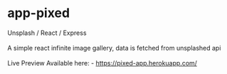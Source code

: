 # app-pixed
Unsplash / React / Express
<br>
<br>
A simple react infinite image gallery, data is fetched from unsplashed api
<br><br>
Live Preview Available here: - https://pixed-app.herokuapp.com/
